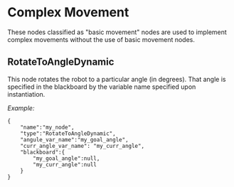 # Complex Movement

These nodes classified as "basic movement" nodes are used to implement complex movements without the use of basic movement nodes.


## RotateToAngleDynamic

This node rotates the robot to a particular angle (in degrees). That angle is specified in the blackboard by the variable name specified upon instantiation.

*Example:*
```
{
    "name":"my_node",
    "type":"RotateToAngleDynamic",
    "angule_var_name":"my_goal_angle",
    "curr_angle_var_name": "my_curr_angle",
    "blackboard":{
        "my_goal_angle":null,
        "my_curr_angle":null
    }
}
```
